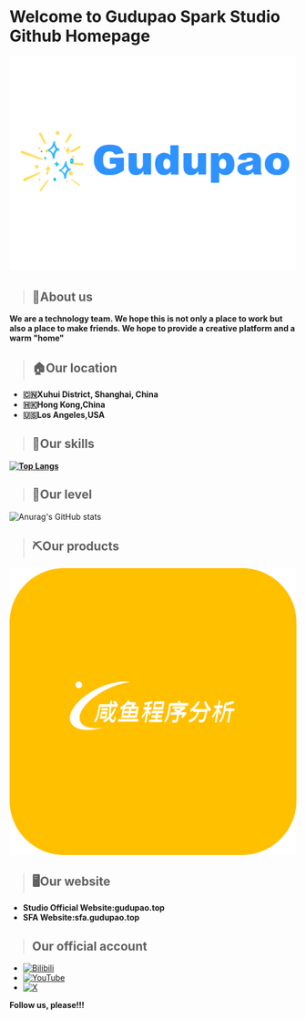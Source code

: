 # Welcome to Gudupao Spark Studio Github Homepage

![](https://raw.githubusercontent.com/Gudupao-Spark-Studio/.github/main/picture/GudupaoLOGO4.png)

> ## **📖About us**

**We are a technology team. We hope this is not only a place to work but also a place to make friends. We hope to provide a creative platform and a warm "home"**

> ## **🏠Our location**

- **🇨🇳Xuhui District, Shanghai, China**
- **🇭🇰Hong Kong,China**
- **🇺🇸Los Angeles,USA**

> ## **📝Our skills**

**[![Top Langs](https://github-readme-stats.vercel.app/api/top-langs/?username=gudupao666&layout=compact)](https://github.com/gudupao666/gudupao)**

> ## **📶Our level**

![Anurag's GitHub stats](https://github-readme-stats.vercel.app/api?username=gudupao666&bg_color=30,e96443,904e95&title_color=fff&text_color=fff)

> ## **⛏️Our products**

![](https://github.com/Gudupao-Spark-Studio/.github/blob/main/picture/sfa.png)

> ## **🖥️Our website**

- **Studio Official Website:gudupao.top**
- **SFA Website:sfa.gudupao.top**

> ## **Our official account**

- [![Bilibili](https://img.shields.io/badge/bilibili-white?logo=bilibili)](https://space.bilibili.com/1016857888)
- [![YouTube](https://img.shields.io/badge/Youtube-red?logo=youtube)](https://www.youtube.com/@gudupaostudio)
- [![X](https://img.shields.io/badge/Twitter-black?logo=x)](https://twitter.com/GudupaoSpark)

**Follow us, please!!!**
